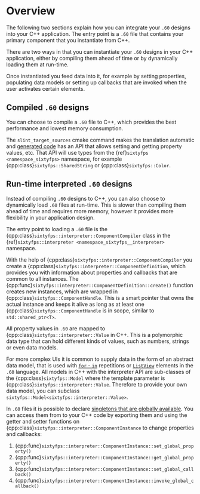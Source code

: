 
# Overview

The following two sections explain how you can integrate your `.60` designs into your
C++ application. The entry point is a `.60` file that contains your primary component
that you instantiate from C++.

There are two ways in that you can instantiate your `.60` designs in your C++ application,
either by compiling them ahead of time or by dynamically loading them at run-time.

Once instantiated you feed data into it, for example by setting properties, populating
data models or setting up callbacks that are invoked when the user activates certain elements.


## Compiled `.60` designs

You can choose to compile a `.60` file to C++, which provides the best performance
and lowest memory consumption.

The `slint_target_sources` cmake command makes the translation automatic
and [generated code](generated_code.md) has an API that allows setting and getting
property values, etc. That API will use types from the {ref}`sixtyfps <namespace_sixtyfps>`
namespace, for example {cpp:class}`sixtyfps::SharedString` or {cpp:class}`sixtyfps::Color`.

## Run-time interpreted `.60` designs

Instead of compiling `.60` designs to C++, you can also choose to dynamically load `.60`
files at run-time. This is slower than compiling them ahead of time and requires more memory,
however it provides more flexibility in your application design.

The entry point to loading a `.60` file is the {cpp:class}`sixtyfps::interpreter::ComponentCompiler`
class in the {ref}`sixtyfps::interpreter <namespace_sixtyfps__interpreter>` namespace.

With the help of {cpp:class}`sixtyfps::interpreter::ComponentCompiler` you create a {cpp:class}`sixtyfps::interpreter::ComponentDefinition`,
which provides you with information about properties and callbacks that are common to all instances. The
{cpp:func}`sixtyfps::interpreter::ComponentDefinition::create()` function creates new instances, which
are wrapped in {cpp:class}`sixtyfps::ComponentHandle`. This is a smart pointer that owns the actual instance
and keeps it alive as long as at least one {cpp:class}`sixtyfps::ComponentHandle` is in scope, similar to `std::shared_ptr<T>`.

All property values in `.60` are mapped to {cpp:class}`sixtyfps::interpreter::Value` in C++. This is a
polymorphic data type that can hold different kinds of values, such as numbers, strings or even data models.

For more complex UIs it is common to supply data in the form of an abstract data model, that is used with
[`for` - `in`](markdown/langref.md#repetition) repetitions or [`ListView`](markdown/widgets.md#listview) elements in the `.60` language.
All models in C++ with the interpreter API are sub-classes of the {cpp:class}`sixtyfps::Model` where the template
parameter is {cpp:class}`sixtyfps::interpreter::Value`. Therefore to provide your own data model, you can subclass
`sixtyfps::Model<sixtyfps::interpreter::Value>`.

In `.60` files it is possible to declare [singletons that are globally available](markdown/langref.md#global-singletons).
You can access them from to your C++ code by exporting them and using the getter and setter functions on
{cpp:class}`sixtyfps::interpreter::ComponentInstance` to change properties and callbacks:

1. {cpp:func}`sixtyfps::interpreter::ComponentInstance::set_global_property()`
1. {cpp:func}`sixtyfps::interpreter::ComponentInstance::get_global_property()`
1. {cpp:func}`sixtyfps::interpreter::ComponentInstance::set_global_callback()`
1. {cpp:func}`sixtyfps::interpreter::ComponentInstance::invoke_global_callback()`
